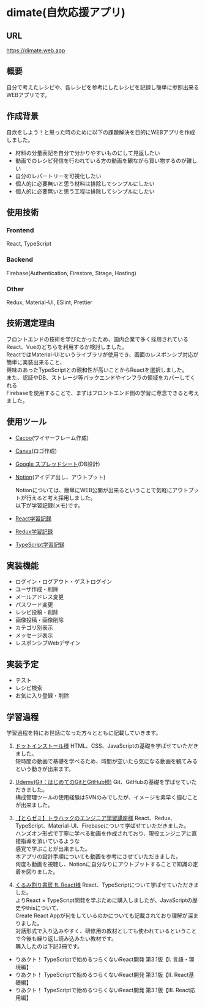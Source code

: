 # dimate(自炊応援アプリ)

## URL
https://dimate.web.app  

## 概要
自分で考えたレシピや、各レシピを参考にしたレシピを記録し簡単に参照出来るWEBアプリです。  

## 作成背景
自炊をしよう！と思った時のために以下の課題解決を目的にWEBアプリを作成しました。
- 材料の分量表記を自分で分かりやすいものにして見返したい
- 動画でのレシピ発信を行われている方の動画を観ながら買い物するのが難しい
- 自分のレパートリーを可視化したい
- 個人的に必要無いと思う材料は排除してシンプルにしたい
- 個人的に必要無いと思う工程は排除してシンプルにしたい  

## 使用技術
### Frontend
React, TypeScript
### Backend
Firebase(Authentication, Firestore, Strage, Hosting)
### Other
Redux, Material-UI, ESlint, Prettier  

## 技術選定理由
フロントエンドの技術を学びたかったため、国内企業で多く採用されているReact、Vueのどちらを利用するか検討しました。  
ReactではMaterial-UIというライブラリが使用でき、画面のレスポンシブ対応が簡単に実装出来ること、  
興味のあったTypeScriptとの親和性が高いことからReactを選択しました。  
また、認証やDB、ストレージ等バックエンドやインフラの領域をカバーしてくれる  
Firebaseを使用することで、まずはフロントエンド側の学習に専念できると考えました。  

## 使用ツール
- [Cacoo](https://cacoo.com/)(ワイヤーフレーム作成)
- [Canva](https://www.canva.com/)(ロゴ作成)
- [Google スプレッドシート](https://www.google.com/intl/ja_jp/sheets/about/)(DB設計)
- [Notion](https://www.notion.so/)(アイデア出し、アウトプット)

  Notionについては、簡単にWEB公開が出来るということで気軽にアウトプットが行えると考え採用しました。  
  以下が学習記録(メモ)です。
- [React学習記録](https://www.notion.so/enoheim/React-26037a375dda46c58514eda65c281817)
- [Redux学習記録](https://www.notion.so/enoheim/Redux-84c065435cda4a53b748bd3175d71fb0)
- [TypeScript学習記録](https://www.notion.so/enoheim/TypeScript-8de692a86ad640a2b5606021fc3d556c)  

## 実装機能
- ログイン・ログアウト・ゲストログイン
- ユーザ作成・削除
- メールアドレス変更
- パスワード変更
- レシピ投稿・削除
- 画像投稿・画像削除
- カテゴリ別表示
- メッセージ表示
- レスポンシブWebデザイン  

## 実装予定
- テスト
- レシピ検索
- お気に入り登録・削除  

## 学習過程
学習過程を特にお世話になった方々とともに記載していきます。
1. [ドットインストール様](https://dotinstall.com/)
HTML、CSS、JavaScriptの基礎を学ばせていただきました。  
短時間の動画で基礎を学べるため、時間が空いたら気になる動画を観てみるという動きが出来ます。

2. [Udemy(Git：はじめてのGitとGitHub様)](https://www.udemy.com/course/intro_git/)
Git、GitHubの基礎を学ばせていただきました。  
構成管理ツールの使用経験はSVNのみでしたが、イメージを素早く掴むことが出来ました。

3. [【とらゼミ】トラハックのエンジニア学習講座様](https://www.youtube.com/channel/UC-bOAxx-YOsviSmqh8COR0w)
React、Redux、TypeScript、Material-UI、Firebaseについて学ばせていただきました。  
ハンズオン形式で丁寧に学べる動画を作成されており、現役エンジニアに直接指導を頂いているような  
感覚で学ぶことが出来ました。  
本アプリの設計手順についても動画を参考にさせていただきました。  
何度も動画を視聴し、Notionに自分なりにアウトプットすることで知識の定着を図りました。

4. [くるみ割り書房 ft. React様](https://oukayuka.booth.pm/)
React、TypeScriptについて学ばせていただきました。  
よりReact × TypeScript開発を学ぶために購入しましたが、JavaScriptの歴史やthisについて、  
Create React Appが何をしているのかについても記載されており理解が深まりました。  
対話形式で入り込みやすく、研修用の教材としても使われているということで今後も繰り返し読み込みたい教材です。  
購入したのは下記3冊です。
- りあクト！ TypeScriptで始めるつらくないReact開発 第3.1版【Ⅰ. 言語・環境編】
- りあクト！ TypeScriptで始めるつらくないReact開発 第3.1版【Ⅱ. React基礎編】
- りあクト！ TypeScriptで始めるつらくないReact開発 第3.1版【Ⅲ. React応用編】
